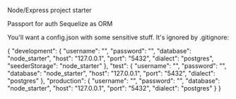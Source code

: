 Node/Express project starter

Passport for auth
Sequelize as ORM

You'll want a config.json with some sensitive stuff.  It's ignored by .gitignore:

{
  "development": {
    "username": "",
    "password": "",
    "database": "node_starter",
    "host": "127.0.0.1",
    "port": "5432",
    "dialect": "postgres",
    "seederStorage": "node_starter"
  },
  "test": {
    "username": "",
    "password": "",
    "database": "node_starter",
    "host": "127.0.0.1",
    "port": "5432",
    "dialect": "postgres"
  },
  "production": {
    "username": "",
    "password": "",
    "database": "node_starter",
    "host": "127.0.0.1",
    "port": "5432",
    "dialect": "postgres"
  }
}